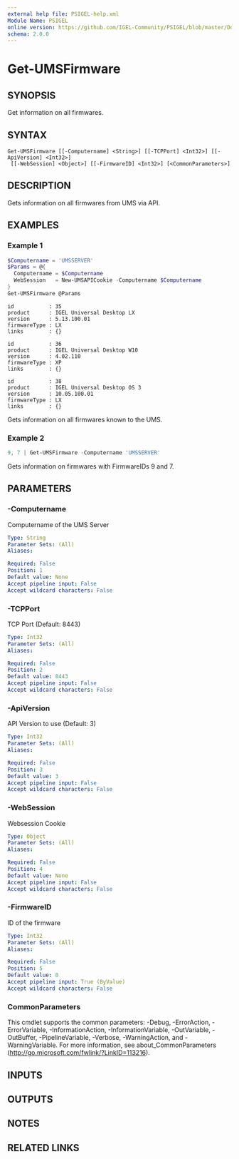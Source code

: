 ```yaml
---
external help file: PSIGEL-help.xml
Module Name: PSIGEL
online version: https://github.com/IGEL-Community/PSIGEL/blob/master/Docs/Get-UMSFirmware.md
schema: 2.0.0
---
```


# Get-UMSFirmware

## SYNOPSIS
Get information on all firmwares.

## SYNTAX

```
Get-UMSFirmware [[-Computername] <String>] [[-TCPPort] <Int32>] [[-ApiVersion] <Int32>]
 [[-WebSession] <Object>] [[-FirmwareID] <Int32>] [<CommonParameters>]
```

## DESCRIPTION
Gets information on all firmwares from UMS via API.

## EXAMPLES

### Example 1
```powershell
$Computername = 'UMSSERVER'
$Params = @{
  Computername = $Computername
  WebSession   = New-UMSAPICookie -Computername $Computername
}
Get-UMSFirmware @Params
```

```
id           : 35
product      : IGEL Universal Desktop LX
version      : 5.13.100.01
firmwareType : LX
links        : {}

id           : 36
product      : IGEL Universal Desktop W10
version      : 4.02.110
firmwareType : XP
links        : {}

id           : 38
product      : IGEL Universal Desktop OS 3
version      : 10.05.100.01
firmwareType : LX
links        : {}
```

Gets information on all firmwares known to the UMS.

### Example 2
```powershell
9, 7 | Get-UMSFirmware -Computername 'UMSSERVER'
```

Gets information on firmwares with FirmwareIDs 9 and 7.

## PARAMETERS

### -Computername
Computername of the UMS Server

```yaml
Type: String
Parameter Sets: (All)
Aliases:

Required: False
Position: 1
Default value: None
Accept pipeline input: False
Accept wildcard characters: False
```

### -TCPPort
TCP Port (Default: 8443)

```yaml
Type: Int32
Parameter Sets: (All)
Aliases:

Required: False
Position: 2
Default value: 8443
Accept pipeline input: False
Accept wildcard characters: False
```

### -ApiVersion
API Version to use (Default: 3)

```yaml
Type: Int32
Parameter Sets: (All)
Aliases:

Required: False
Position: 3
Default value: 3
Accept pipeline input: False
Accept wildcard characters: False
```

### -WebSession
Websession Cookie

```yaml
Type: Object
Parameter Sets: (All)
Aliases:

Required: False
Position: 4
Default value: None
Accept pipeline input: False
Accept wildcard characters: False
```

### -FirmwareID
ID of the firmware

```yaml
Type: Int32
Parameter Sets: (All)
Aliases:

Required: False
Position: 5
Default value: 0
Accept pipeline input: True (ByValue)
Accept wildcard characters: False
```

### CommonParameters
This cmdlet supports the common parameters: -Debug, -ErrorAction, -ErrorVariable, -InformationAction, -InformationVariable, -OutVariable, -OutBuffer, -PipelineVariable, -Verbose, -WarningAction, and -WarningVariable. For more information, see about_CommonParameters (http://go.microsoft.com/fwlink/?LinkID=113216).

## INPUTS

## OUTPUTS

## NOTES

## RELATED LINKS
